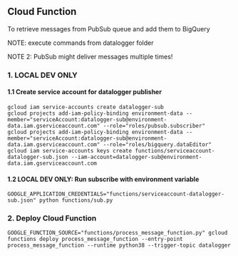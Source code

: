 ## Cloud Function

To retrieve messages from PubSub queue and add them to BigQuery

NOTE: execute commands from datalogger folder

NOTE 2: PubSub might deliver messages multiple times!

### 1. LOCAL DEV ONLY

#### 1.1 Create service account for datalogger publisher

```
gcloud iam service-accounts create datalogger-sub
gcloud projects add-iam-policy-binding environment-data --member="serviceAccount:datalogger-sub@environment-data.iam.gserviceaccount.com" --role="roles/pubsub.subscriber"
gcloud projects add-iam-policy-binding environment-data --member="serviceAccount:datalogger-sub@environment-data.iam.gserviceaccount.com" --role="roles/bigquery.dataEditor"
gcloud iam service-accounts keys create functions/serviceaccount-datalogger-sub.json --iam-account=datalogger-sub@environment-data.iam.gserviceaccount.com
```

#### 1.2 LOCAL DEV ONLY: Run subscribe with environment variable

```
GOOGLE_APPLICATION_CREDENTIALS="functions/serviceaccount-datalogger-sub.json" python functions/sub.py
```

### 2. Deploy Cloud Function

```
GOOGLE_FUNCTION_SOURCE="functions/process_message_function.py" gcloud functions deploy process_message_function --entry-point process_message_function --runtime python38 --trigger-topic datalogger
```
